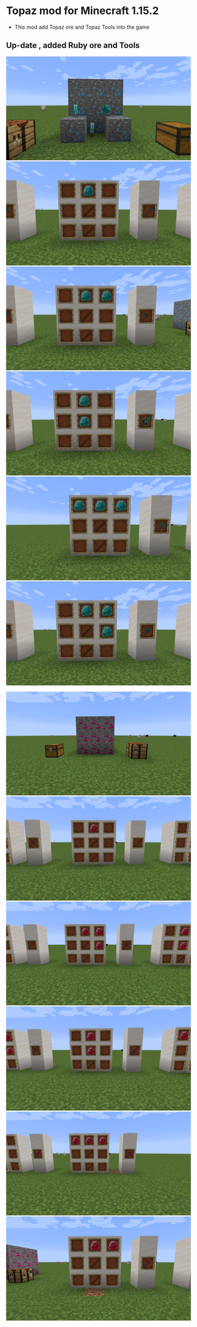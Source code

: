 # Topaz mod for Minecraft 1.15.2

* This mod add Topaz ore and Topaz Tools into the game

## Up-date , added Ruby ore and Tools

![](screenshots/screen1.png)
![](screenshots/screen2.png)
![](screenshots/screen3.png)
![](screenshots/screen4.png)
![](screenshots/screen5.png)
![](screenshots/screen6.png)

![](screenshots/screen7.png)
![](screenshots/screen8.png)
![](screenshots/screen9.png)
![](screenshots/screen10.png)
![](screenshots/screen11.png)
![](screenshots/screen12.png)

